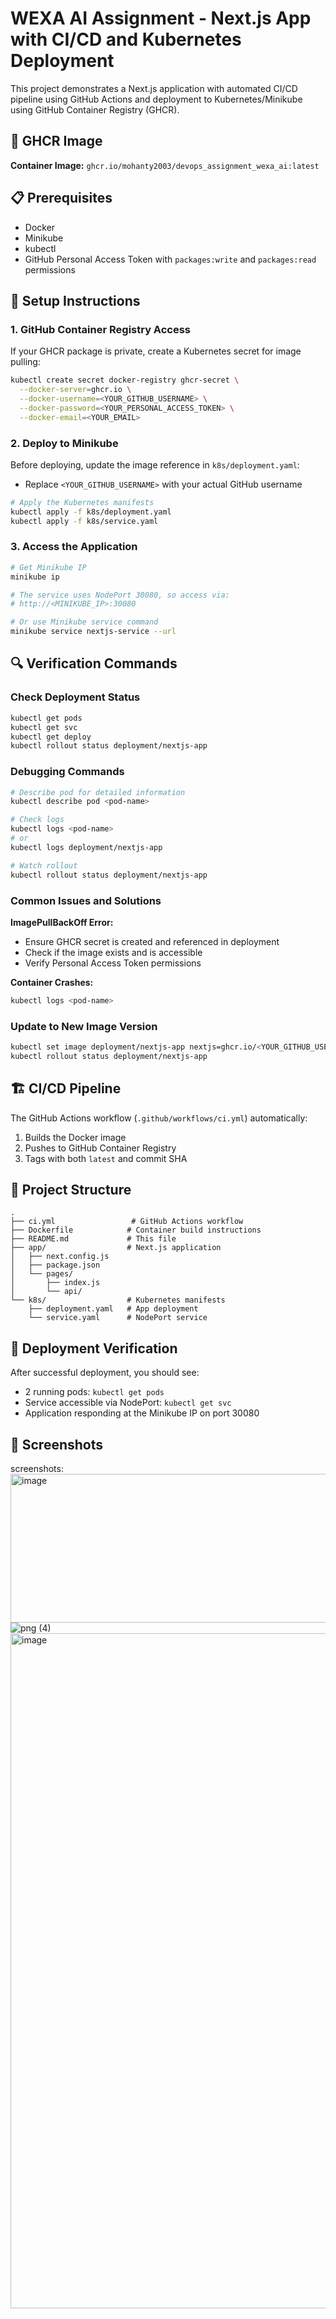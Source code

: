 # WEXA AI Assignment - Next.js App with CI/CD and Kubernetes Deployment

This project demonstrates a Next.js application with automated CI/CD pipeline using GitHub Actions and deployment to Kubernetes/Minikube using GitHub Container Registry (GHCR).

## 🚀 GHCR Image

**Container Image:** `ghcr.io/mohanty2003/devops_assignment_wexa_ai:latest`

## 📋 Prerequisites

- Docker
- Minikube
- kubectl
- GitHub Personal Access Token with `packages:write` and `packages:read` permissions

## 🔧 Setup Instructions

### 1. GitHub Container Registry Access

If your GHCR package is private, create a Kubernetes secret for image pulling:

```bash
kubectl create secret docker-registry ghcr-secret \
  --docker-server=ghcr.io \
  --docker-username=<YOUR_GITHUB_USERNAME> \
  --docker-password=<YOUR_PERSONAL_ACCESS_TOKEN> \
  --docker-email=<YOUR_EMAIL>
```

### 2. Deploy to Minikube

Before deploying, update the image reference in `k8s/deployment.yaml`:
- Replace `<YOUR_GITHUB_USERNAME>` with your actual GitHub username

```bash
# Apply the Kubernetes manifests
kubectl apply -f k8s/deployment.yaml
kubectl apply -f k8s/service.yaml
```

### 3. Access the Application

```bash
# Get Minikube IP
minikube ip

# The service uses NodePort 30080, so access via:
# http://<MINIKUBE_IP>:30080

# Or use Minikube service command
minikube service nextjs-service --url
```

## 🔍 Verification Commands

### Check Deployment Status
```bash
kubectl get pods
kubectl get svc
kubectl get deploy
kubectl rollout status deployment/nextjs-app
```

### Debugging Commands
```bash
# Describe pod for detailed information
kubectl describe pod <pod-name>

# Check logs
kubectl logs <pod-name>
# or
kubectl logs deployment/nextjs-app

# Watch rollout
kubectl rollout status deployment/nextjs-app
```

### Common Issues and Solutions

**ImagePullBackOff Error:**
- Ensure GHCR secret is created and referenced in deployment
- Check if the image exists and is accessible
- Verify Personal Access Token permissions

**Container Crashes:**
```bash
kubectl logs <pod-name>
```

### Update to New Image Version
```bash
kubectl set image deployment/nextjs-app nextjs=ghcr.io/<YOUR_GITHUB_USERNAME>/wexa_ai_assignment:<new-tag>
kubectl rollout status deployment/nextjs-app
```

## 🏗️ CI/CD Pipeline

The GitHub Actions workflow (`.github/workflows/ci.yml`) automatically:
1. Builds the Docker image
2. Pushes to GitHub Container Registry
3. Tags with both `latest` and commit SHA

## 📁 Project Structure

```
.
├── ci.yml                 # GitHub Actions workflow
├── Dockerfile            # Container build instructions
├── README.md             # This file
├── app/                  # Next.js application
│   ├── next.config.js
│   ├── package.json
│   └── pages/
│       ├── index.js
│       └── api/
└── k8s/                  # Kubernetes manifests
    ├── deployment.yaml   # App deployment
    └── service.yaml      # NodePort service
```

## 🎯 Deployment Verification

After successful deployment, you should see:
- 2 running pods: `kubectl get pods`
- Service accessible via NodePort: `kubectl get svc`
- Application responding at the Minikube IP on port 30080

## 📸 Screenshots

screenshots:
<img width="658" height="238" alt="image" src="https://github.com/user-attachments/assets/1f1b2fbf-9bb3-490b-8834-2cc5add6b619" />
![png (4)](https://github.com/user-attachments/assets/999315f8-d02d-42eb-99e2-17bbeb3ac5f9)
<img width="1920" height="1080" alt="image" src="https://github.com/user-attachments/assets/356027e3-bb10-499d-bcdc-e8114f7bc700" />
